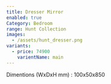 ```yaml
---
title: Dresser Mirror
enabled: true
Category: Bedroom
range: Hunt Collection
images:
  - /assets/hunt_dresser.png
variants:
  - price: 74900
    varientName: main 
---
```

Dimentions (WxDxH mm) : 100x50x850
